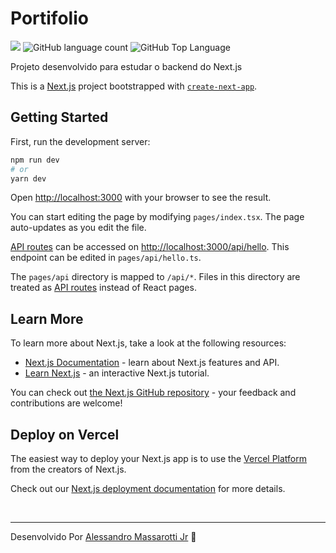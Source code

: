 # Portifolio

<p>
  <img src="https://img.shields.io/badge/made%20by-Alessandro%20Massarotti%20Jr-232323?style=flat-square">
  <img alt="GitHub language count" src="https://img.shields.io/github/languages/count/alessandro-massarotti-Jr/customize-this-next?color=232323&style=flat-square">
  <img alt="GitHub Top Language" src="https://img.shields.io/github/languages/top/alessandro-massarotti-Jr/customize-this-next?color=232323&style=flat-square">
</p>

Projeto desenvolvido para estudar o backend do Next.js

This is a [Next.js](https://nextjs.org/) project bootstrapped with [`create-next-app`](https://github.com/vercel/next.js/tree/canary/packages/create-next-app).

## Getting Started

First, run the development server:

```bash
npm run dev
# or
yarn dev
```

Open [http://localhost:3000](http://localhost:3000) with your browser to see the result.

You can start editing the page by modifying `pages/index.tsx`. The page auto-updates as you edit the file.

[API routes](https://nextjs.org/docs/api-routes/introduction) can be accessed on [http://localhost:3000/api/hello](http://localhost:3000/api/hello). This endpoint can be edited in `pages/api/hello.ts`.

The `pages/api` directory is mapped to `/api/*`. Files in this directory are treated as [API routes](https://nextjs.org/docs/api-routes/introduction) instead of React pages.

## Learn More

To learn more about Next.js, take a look at the following resources:

- [Next.js Documentation](https://nextjs.org/docs) - learn about Next.js features and API.
- [Learn Next.js](https://nextjs.org/learn) - an interactive Next.js tutorial.

You can check out [the Next.js GitHub repository](https://github.com/vercel/next.js/) - your feedback and contributions are welcome!

## Deploy on Vercel

The easiest way to deploy your Next.js app is to use the [Vercel Platform](https://vercel.com/new?utm_medium=default-template&filter=next.js&utm_source=create-next-app&utm_campaign=create-next-app-readme) from the creators of Next.js.

Check out our [Next.js deployment documentation](https://nextjs.org/docs/deployment) for more details.


<br>

---

Desenvolvido Por [Alessandro Massarotti Jr](https://github.com/alessandro-massarotti-jr) 🤖
